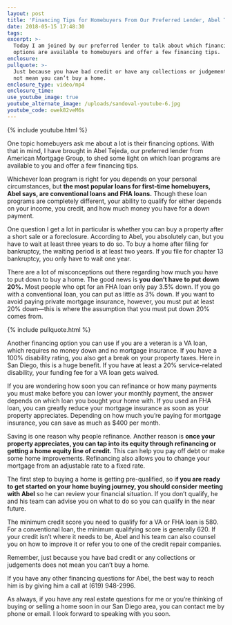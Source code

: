 ```yaml
---
layout: post
title: 'Financing Tips for Homebuyers From Our Preferred Lender, Abel Tejeda'
date: 2018-05-15 17:48:30
tags:
excerpt: >-
  Today I am joined by our preferred lender to talk about which financing
  options are available to homebuyers and offer a few financing tips.
enclosure:
pullquote: >-
  Just because you have bad credit or have any collections or judgements does
  not mean you can’t buy a home.
enclosure_type: video/mp4
enclosure_time:
use_youtube_image: true
youtube_alternate_image: /uploads/sandoval-youtube-6.jpg
youtube_code: owek82veM6s
---
```


{% include youtube.html %}

One topic homebuyers ask me about a lot is their financing options. With that in mind, I have brought in Abel Tejeda, our preferred lender from American Mortgage Group, to shed some light on which loan programs are available to you and offer a few financing tips.

Whichever loan program is right for you depends on your personal circumstances, but **the most popular loans for first-time homebuyers, Abel says, are conventional loans and FHA loans.** Though these loan programs are completely different, your ability to qualify for either depends on your income, you credit, and how much money you have for a down payment.

One question I get a lot in particular is whether you can buy a property after a short sale or a foreclosure. According to Abel, you absolutely can, but you have to wait at least three years to do so. To buy a home after filing for bankruptcy, the waiting period is at least two years. If you file for chapter 13 bankruptcy, you only have to wait one year.

There are a lot of misconceptions out there regarding how much you have to put down to buy a home. The good news is **you don’t have to put down 20%.** Most people who opt for an FHA loan only pay 3.5% down. If you go with a conventional loan, you can put as little as 3% down. If you want to avoid paying private mortgage insurance, however, you must put at least 20% down—this is where the assumption that you must put down 20% comes from.

{% include pullquote.html %}

Another financing option you can use if you are a veteran is a VA loan, which requires no money down and no mortgage insurance. If you have a 100% disability rating, you also get a break on your property taxes. Here in San Diego, this is a huge benefit. If you have at least a 20% service-related disability, your funding fee for a VA loan gets waived.

If you are wondering how soon you can refinance or how many payments you must make before you can lower your monthly payment, the answer depends on which loan you bought your home with. If you used an FHA loan, you can greatly reduce your mortgage insurance as soon as your property appreciates. Depending on how much you’re paying for mortgage insurance, you can save as much as $400 per month.

Saving is one reason why people refinance. Another reason is **once your property appreciates, you can tap into its equity through refinancing or getting a home equity line of credit.** This can help you pay off debt or make some home improvements. Refinancing also allows you to change your mortgage from an adjustable rate to a fixed rate.

The first step to buying a home is getting pre-qualified, so i**f you are ready to get started on your home buying journey, you should consider meeting with Abel** so he can review your financial situation. If you don’t qualify, he and his team can advise you on what to do so you can qualify in the near future.

The minimum credit score you need to qualify for a VA or FHA loan is 580. For a conventional loan, the minimum qualifying score is generally 620. If your credit isn’t where it needs to be, Abel and his team can also counsel you on how to improve it or refer you to one of the credit repair companies.

Remember, just because you have bad credit or any collections or judgements does not mean you can’t buy a home.

If you have any other financing questions for Abel, the best way to reach him is by giving him a call at (619) 948-2996.

As always, if you have any real estate questions for me or you’re thinking of buying or selling a home soon in our San Diego area, you can contact me by phone or email. I look forward to speaking with you soon.